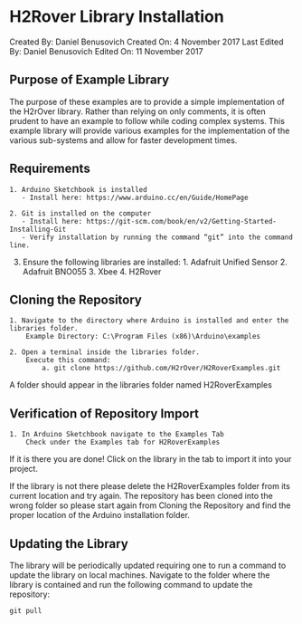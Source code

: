 # H2Rover Library Installation

Created By: Daniel Benusovich
Created On: 4 November 2017
Last Edited By: Daniel Benusovich
Edited On: 11 November 2017

## Purpose of Example Library

The purpose of these examples are to provide a simple implementation of the H2rOver library. Rather than relying on only comments, it is often prudent to have an example to follow while coding complex systems. This example library will provide various examples for the implementation of the various sub-systems and allow for faster development times. 
  
## Requirements

	1. Arduino Sketchbook is installed
	   - Install here: https://www.arduino.cc/en/Guide/HomePage 
	     
	2. Git is installed on the computer
	   - Install here: https://git-scm.com/book/en/v2/Getting-Started-Installing-Git 
	   - Verify installation by running the command “git” into the command line.
  
  3. Ensure the following libraries are installed:
    1. Adafruit Unified Sensor 
    2. Adafruit BNO055
    3. Xbee
    4. H2Rover

## Cloning the Repository

  	1. Navigate to the directory where Arduino is installed and enter the libraries folder.
      	Example Directory: C:\Program Files (x86)\Arduino\examples
	
  	2. Open a terminal inside the libraries folder.
      	Execute this command:
        	a. git clone https://github.com/H2rOver/H2RoverExamples.git 
		
A folder should appear in the libraries folder named H2RoverExamples
  
## Verification of Repository Import

  	1. In Arduino Sketchbook navigate to the Examples Tab
      	Check under the Examples tab for H2RoverExamples
If it is there you are done! Click on the library in the tab to import it into your project.
  
If the library is not there please delete the H2RoverExamples folder from its current location and try again. The repository has been cloned into the wrong folder so please start again from Cloning the Repository and find the proper location of the Arduino installation folder. 
  
## Updating the Library

  The library will be periodically updated requiring one to run a command to update the library on local machines. Navigate to the 
  folder where the library is contained and run the following command to update the repository:
  
  	git pull


